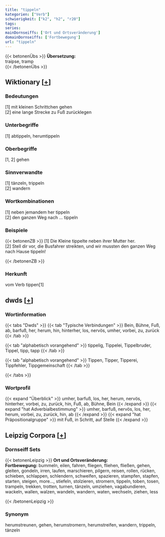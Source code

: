 ```yaml
---
title: "tippeln"
kategorien: ["Verb"]
schwierigkeit: ["k2", "h2", "r20"]
tags:
series:
mainDornseiffs: ['Ort und Ortsveränderung']
domainDornseiffs: ['Fortbewegung']
url: "tippeln"
---
```


{{< betonenÜbs >}}
**Übersetzung:**  
traipse, tramp  
{{< /betonenÜbs >}}

## Wiktionary [[+](https://de.wiktionary.org/wiki/tippeln)]

### Bedeutungen
[1] mit kleinen Schrittchen gehen  
[2] eine lange Strecke zu Fuß zurücklegen  

### Unterbegriffe
[1] abtippeln, herumtippeln  

### Oberbegriffe
[1, 2] gehen  

### Sinnverwandte
[1] tänzeln, trippeln  
[2] wandern  

### Wortkombinationen
[1] neben jemandem her tippeln  
[2] den ganzen Weg nach … tippeln  

### Beispiele
{{< betonenZB >}}
[1] Die Kleine tippelte neben ihrer Mutter her.  
[2] Stell dir vor, die Busfahrer streikten, und wir mussten den ganzen Weg nach Hause tippeln!  

{{< /betonenZB >}}
### Herkunft
vom Verb tippen[1]  



## dwds [[+](https://www.dwds.de/wb/tippeln)]

### Wortinformation
{{< tabs "Dwds" >}}
{{< tab "Typische Verbindungen" >}}
Bein, Bühne, Fuß, ab, barfuß, her, herum, hin, hinterher, los, nervös, umher, vorbei, zu, zurück
{{< /tab >}}

{{< tab "alphabetisch vorangehend" >}}
tippelig, Tippelei, Tippelbruder, Tippel, tipp, tapp
{{< /tab >}}

{{< tab "alphabetisch vorangehend" >}}
Tippen, Tipper, Tipperei, Tippfehler, Tippgemeinschaft
{{< /tab >}}

{{< /tabs >}}

### Wortprofil
{{< expand "Überblick" >}} umher, barfuß, los, her, herum, nervös, hinterher, vorbei, zu, zurück, hin, Fuß, ab, Bühne, Bein {{< /expand >}}
{{< expand "hat Adverbialbestimmung" >}} umher, barfuß, nervös, los, her, herum, vorbei, zu, zurück, hin, ab {{< /expand >}}
{{< expand "hat Präpositionalgruppe" >}} mit Fuß, in Schritt, auf Stelle {{< /expand >}}

## Leipzig Corpora [[+](https://corpora.uni-leipzig.de/en/res?word=tippeln&corpusId=deu_newscrawl-public_2018)]

### Dornseiff Sets
{{< betonenLeipzig >}}
**Ort und Ortsveränderung:**  
**Fortbewegung:** bummeln, eilen, fahren, fliegen, fliehen, fließen, gehen, gleiten, gondeln, irren, laufen, marschieren, pilgern, reisen, rollen, rücken, schieben, schlappen, schlendern, schweifen, spazieren, stampfen, stapfen, starten, steigen, more..., stiefeln, stolzieren, stromern, tippeln, toben, tosen, trampeln, trekken, trotten, turnen, tänzeln, umziehen, vagabundieren, wackeln, wallen, walzen, wandeln, wandern, waten, wechseln, ziehen, less  

{{< /betonenLeipzig >}}

### Synonym
herumstreunen, gehen, herumstromern, herumstreifen, wandern, trippeln, tänzeln

